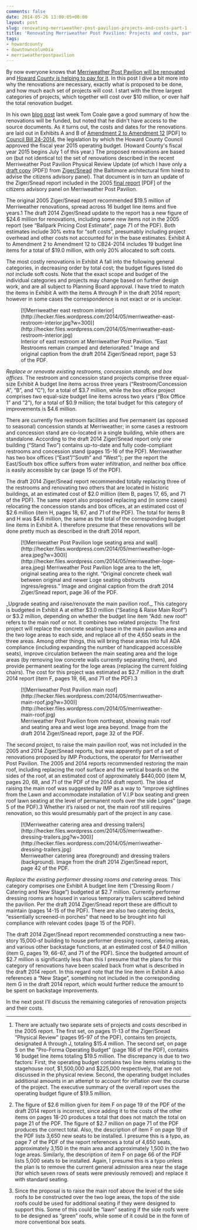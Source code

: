 ```yaml
---
comments: false
date: 2014-05-26 13:00:05+00:00
layout: post
slug: renovating-merriweather-post-pavilion-projects-and-costs-part-1
title: 'Renovating Merriweather Post Pavilion: Projects and costs, part 1'
tags:
- howardcounty
- downtowncolumbia
- merriweatherpostpavilion
---
```


By now everyone knows that [Merriweather Post Pavilion will be renovated](http://www.baltimoresun.com/news/maryland/howard/columbia/ph-ho-cf-ulman-howard-hughes-20140519,0,1149527.story) and [Howard County is helping to pay for it](http://www.baltimoresun.com/news/maryland/howard/ellicott-city/ph-fy15-budget-adoption,0,7972779.story). In this post I dive a bit more into why the renovations are necessary, exactly what is proposed to be done, and how much each set of projects will cost. I start with the three largest categories of projects, which together will cost over $10 million, or over half the total renovation budget.

In his own [blog post](http://www.hocorising.com/2014/05/why-merriweather-matters.html) last week Tom Coale gave a good summary of how the renovations will be funded, but noted that he didn't have access to the source documents. As it turns out, the costs and dates for the renovations are laid out in Exhibits A and B of [Amendment 2 to Amendment 12](https://apps.howardcountymd.gov/olis/GetFile.aspx?id=3445) [PDF] to [Council Bill 24-2014](https://apps.howardcountymd.gov/olis/LegislationDetail.aspx?LegislationID=800), the legislation by which the Howard County Council approved the fiscal year 2015 operating budget. (Howard County's fiscal year 2015 begins July 1 of this year.) The proposed renovations are based on (but not identical to) the set of renovations described in the recent Merriweather Post Pavilion Physical Review Update (of which I have only a [draft copy](http://hecker.files.wordpress.com/2014/05/140214-draft-merriweather-physical-update-report.pdf) [PDF]) from [Ziger/Snead](http://www.zigersnead.com/) (the Baltimore architectural firm hired to advise the citizens advisory panel). That document is in turn an update of the Ziger/Snead report included in the 2005 [final report](http://hecker.files.wordpress.com/2014/05/citizens-advisory-panel-on-merriweather-post-pavilion-final-report.pdf) [PDF] of the citizens advisory panel on Merriweather Post Pavilion.

The original 2005 Ziger/Snead report recommended $19.5 million of Merriweather renovations, spread across 16 budget line items and five years.1 The draft 2014 Ziger/Snead update to the report has a new figure of $24.6 million for renovations, including some new items not in the 2005 report (see “Ballpark Pricing Cost Estimate”, page 71 of the PDF). Both estimates include 30% extra for “soft costs”, presumably including project overhead and other  costs not accounted for in the base estimates. Exhibit A to Amendment 2 to Amendment 12 to CB24-2014 includes 19 budget line items for a total of $19.0 million, with only 20% allocated to soft costs.

The most costly renovations in Exhibit A fall into the following general categories, in decreasing order by total cost; the budget figures listed do _not_ include soft costs. Note that the exact scope and budget of the individual categories and projects may change based on further design work, and are all subject to Planning Board approval. I have tried to match the items in Exhibit A with the items A through P in the draft 2014 report; however in some cases the correspondence is not exact or or is unclear.

<figure markdown="1">
[![Merriweather east restroom interior](http://hecker.files.wordpress.com/2014/05/merriweather-east-restroom-interior.jpg?w=300)](http://hecker.files.wordpress.com/2014/05/merriweather-east-restroom-interior.jpg)
<figcaption>Interior of east restroom at Merriweather Post Pavilion. “East Restrooms remain cramped and deteriorated.” Image and original caption from the draft 2014 Ziger/Snead report, page 53 of the PDF.</figcaption>
</figure>

_Replace or renovate existing restrooms, concession stands, and box offices._ The restroom and concession stand projects comprise three equal-size Exhibit A budget line items across three years (“Restroom/Concession A”, “B”, and “C”), for a total of $3.7 million, while the box office project comprises two equal-size budget line items across two years (“Box Office 1” and “2”), for a total of $0.9 million; the total budget for this category of improvements is $4.6 million.

There are currently five restroom facilities and five permanent (as opposed to seasonal) concession stands at Merriweather; in some cases a restroom and concession stand are co-located in a single building, while others are standalone. According to the draft 2014 Ziger/Snead report only one building (“Stand Two”) contains up-to-date and fully code-compliant restrooms and concession stand (pages 15-16 of the PDF). Merriweather has two box offices (“East”/“South” and “West”); per the report the East/South box office suffers from water infiltration, and neither box office is easily accessible by car (page 15 of the PDF).

The draft 2014 Ziger/Snead report recommended totally replacing three of the restrooms and renovating two others that are located in historic buildings, at an estimated cost of $2.0 million (item B, pages 17, 65, and 71 of the PDF). The same report also proposed replacing and (in some cases) relocating the concession stands and box offices, at an estimated cost of $2.6 million (item H, pages 18, 67, and 71 of the PDF). The total for items B and H was $4.6 million, the same as the total of the corresponding budget line items in Exhibit A. I therefore presume that these renovations will be done pretty much as described in the draft 2014 report.

<figure markdown="1">
[![Merriweather Post Pavilion loge seating area and wall](http://hecker.files.wordpress.com/2014/05/merriweather-loge-area.jpeg?w=300)](http://hecker.files.wordpress.com/2014/05/merriweather-loge-area.jpeg) Merriweather Post Pavilion loge area to the left, original seating area to the right. “Original concrete cheek wall between original and newer Loge seating obstructs ingress/egress.” Image and original caption from the draft 2014 Ziger/Snead report, page 36 of the PDF.
</figure>_Upgrade seating and raise/renovate the main pavilion roof._ This category is budgeted in Exhibit A at either $3.0 million (“Seating & Raise Main Roof”) or $3.2 million, depending on whether the budget line item “Add: new roof” refers to the main roof or not. It combines two related projects: The first project will replace the concrete seating base in the main pavilion area and the two loge areas to each side, and replace all of the 4,650 seats in the three areas. Among other things, this will bring these areas into full ADA compliance (including expanding the number of handicapped accessible seats), improve circulation between the main seating area and the loge areas (by removing low concrete walls currently separating them), and provide permanent seating for the loge areas (replacing the current folding chairs). The cost for this project was estimated as $2.7 million in the draft 2014 report (item F, pages 19, 66, and 71 of the PDF).3

<figure markdown="1">
[![Merriweather Post Pavilion main roof](http://hecker.files.wordpress.com/2014/05/merriweather-main-roof.jpg?w=300)](http://hecker.files.wordpress.com/2014/05/merriweather-main-roof.jpg)
<figcaption>Merriweather Post Pavilion from northeast, showing main roof and seating area and west loge area beyond. Image from the draft 2014 Ziger/Snead report, page 32 of the PDF.</figcaption>
</figure>

The second project, to raise the main pavilion roof, was not included in the 2005 and 2014 Ziger/Snead reports, but was apparently part of a set of renovations proposed by IMP Productions, the operator for Merriweather Post Pavilion. The 2005 and 2014 reports recommended restoring the main roof, including replacing the roof surface and the vertical boards on the sides of the roof, at an estimated cost of approximately $440,000 (item M, pages 20, 68, and 71 of the PDF of the 2014 draft report). The idea of raising the main roof was suggested by IMP as a way to “improve sightlines from the Lawn and accommodate installation of V.I.P box seating and green roof lawn seating at the level of permanent roofs over the side Loges” (page 5 of the PDF).3 Whether it’s raised or not, the main roof still requires renovation, so this would presumably part of the project in any case.

<figure markdown="1">
[![Merriweather catering area and dressing trailers](http://hecker.files.wordpress.com/2014/05/merriweather-dressing-trailers.jpg?w=300)](http://hecker.files.wordpress.com/2014/05/merriweather-dressing-trailers.jpg)
<figcaption>Merriweather catering area (foreground) and dressing trailers (background). Image from the draft 2014 Ziger/Snead report, page 42 of the PDF.</figcaption>
</figure>

_Replace the existing performer dressing rooms and catering areas._ This category comprises one Exhibit A budget line item (“Dressing Room / Catering and New Stage”) budgeted at $2.7 million. Currently performer dressing rooms are housed in various temporary trailers scattered behind the pavilion. Per the draft 2014 Ziger/Snead report these are difficult to maintain (pages 14-15 of the PDF). There are also two catering decks, “essentially screened-in porches” that need to be brought into full compliance with relevant codes (page 15 of the PDF).

The draft 2014 Ziger/Snead report recommended constructing a new two-story 15,000-sf building to house performer dressing rooms, catering areas, and various other backstage functions, at an estimated cost of $4.0 million (item G, pages 19, 66-67, and 71 of the PDF). Since the budgeted amount of $2.7 million is significantly less than this I presume that the plans for this category of renovations have been scaled back from what is described in the draft 2014 report. In this regard note that the line item in Exhibit A also references a “New Stage”, something not included in the corresponding item G in the draft 2014 report, which would further reduce the amount to be spent on backstage improvements.

In the next post I’ll discuss the remaining categories of renovation projects and their costs.



* * *



1. There are actually two separate sets of projects and costs described in the 2005 report. The first set, on pages 11-13 of the Ziger/Snead “Physical Review” (pages 95-97 of the PDF), contains ten projects, designated A through J, totaling $15.4 million. The second set, on page 5 on the “Pro-Forma Operating Budget” (page 166 of the PDF), contains 16 budget line items totaling $19.5 million. The discrepancy is due to two factors: First, the operating budget contains two line items relating to the stagehouse roof, $1,500,000 and $225,000 respectively, that are not discussed in the physical review. Second, the operating budget includes additional amounts in an attempt to account for inflation over the course of the project. The executive summary of the overall report uses the operating budget figure of $19.5 million.

2. The figure of $2.6 million given for item F on page 19 of the PDF of the draft 2014 report is incorrect, since adding it to the costs of the other items on pages 18-20 produces a total that does not match the total on page 21 of the PDF. The figure of $2.7 million on page 71 of the PDF produces the correct total. Also, the description of item F on page 19 of the PDF lists 3,650 new seats to be installed. I presume this is a typo, as page 7 of the PDF of the report references a total of 4,650 seats, approximately 3,150 in the main area and approximately 1,500 in the two loge areas. Similarly, the description of item F on page 66 of the PDF lists 5,000 seats to be installed. Again, I presume this is a typo unless the plan is to remove the current general admission area near the stage (for which seven rows of seats were previously removed) and replace it with standard seating.

3. Since the proposal is to raise the main roof above the level of the side roofs to be constructed over the two loge areas, the tops of the side roofs could be used for additional seating if they were designed to support this. Some of this could be “lawn” seating if the side roofs were to be designed as “green” roofs, while some of it could be in the form of more conventional box seats. 
